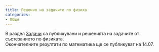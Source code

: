 ```yaml
---
title: Решения на задачите по физика
categories:
- Общи
---
```

В раздел [Задачи](/problems/) са публикувани и решенията на задачите от състезанието по физиката.  
Окончателните резултати по математика ще се публикуват на 14.07.
